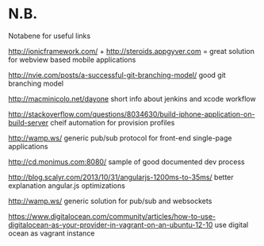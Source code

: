 N.B.
====

Notabene for useful links

http://ionicframework.com/ + http://steroids.appgyver.com = great solution for webview based mobile applications

http://nvie.com/posts/a-successful-git-branching-model/ good git branching model

http://macminicolo.net/dayone short info about jenkins and xcode workflow

http://stackoverflow.com/questions/8034630/build-iphone-application-on-build-server cheif automation for provision profiles

http://wamp.ws/ generic pub/sub protocol for front-end single-page applications

http://cd.monimus.com:8080/ sample of good documented dev process

http://blog.scalyr.com/2013/10/31/angularjs-1200ms-to-35ms/ better explanation angular.js optimizations

http://wamp.ws/ generic solution for pub/sub and websockets

https://www.digitalocean.com/community/articles/how-to-use-digitalocean-as-your-provider-in-vagrant-on-an-ubuntu-12-10 use digital ocean as vagrant instance
